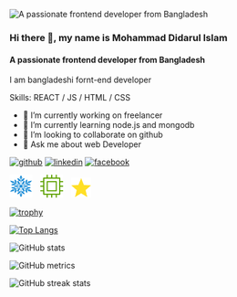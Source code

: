 ![A passionate frontend developer from Bangladesh](https://i.ibb.co/kQgkJHw/Moh.png)
### Hi there 👋, my name is Mohammad Didarul Islam
#### A passionate frontend developer from Bangladesh


I am bangladeshi fornt-end developer 

Skills: REACT / JS / HTML / CSS

- 🔭 I’m currently working on freelancer 
- 🌱 I’m currently learning node.js and mongodb 
- 👯 I’m looking to collaborate on github 
- 💬 Ask me about web Developer 


[<img src='https://cdn.jsdelivr.net/npm/simple-icons@3.0.1/icons/github.svg' alt='github' height='40'>](https://github.com/didarulZend1981)  [<img src='https://cdn.jsdelivr.net/npm/simple-icons@3.0.1/icons/linkedin.svg' alt='linkedin' height='40'>](https://www.linkedin.com/in/didartech/)  [<img src='https://cdn.jsdelivr.net/npm/simple-icons@3.0.1/icons/facebook.svg' alt='facebook' height='40'>](https://www.facebook.com/didarul1981)  

<a href='https://archiveprogram.github.com/'><img src='https://raw.githubusercontent.com/acervenky/animated-github-badges/master/assets/acbadge.gif' width='40' height='40'></a> <a href='https://docs.github.com/en/developers'><img src='https://raw.githubusercontent.com/acervenky/animated-github-badges/master/assets/devbadge.gif' width='40' height='40'></a> <a href='https://stars.github.com/'><img src='https://raw.githubusercontent.com/acervenky/animated-github-badges/master/assets/starbadge.gif' width='35' height='35'></a> 

[![trophy](https://github-profile-trophy.vercel.app/?username=didarulZend1981)](https://github.com/ryo-ma/github-profile-trophy)

[![Top Langs](https://github-readme-stats.vercel.app/api/top-langs/?username=didarulZend1981)](https://github.com/anuraghazra/github-readme-stats)

![GitHub stats](https://github-readme-stats.vercel.app/api?username=didarulZend1981&show_icons=true&count_private=true)  

![GitHub metrics](https://metrics.lecoq.io/?user=didarulZend1981)  

![GitHub streak stats](https://streak-stats.demolab.com/?user=didarulZend1981)  

